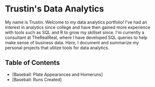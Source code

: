 # Trustin's Data Analytics

My name is Trustin. Welcome to my data analytics portfolio! I've had an interest in analytics since college and have then gained more experience with tools such as SQL and R to grow my skillset since. I'm currently a consultant at TheRealReal, where I have developed SQL queries to help make sense of business data. 
Here, I document and summarize my personal projects that utilize tools for data analytics.

## Table of Contents
- [Baseball: Plate Appearances and Homeruns]
- [Baseball: Runs Created]
<!---
trustinvo/trustinvo is a ✨ special ✨ repository because its `README.md` (this file) appears on your GitHub profile.
You can click the Preview link to take a look at your changes.
--->
